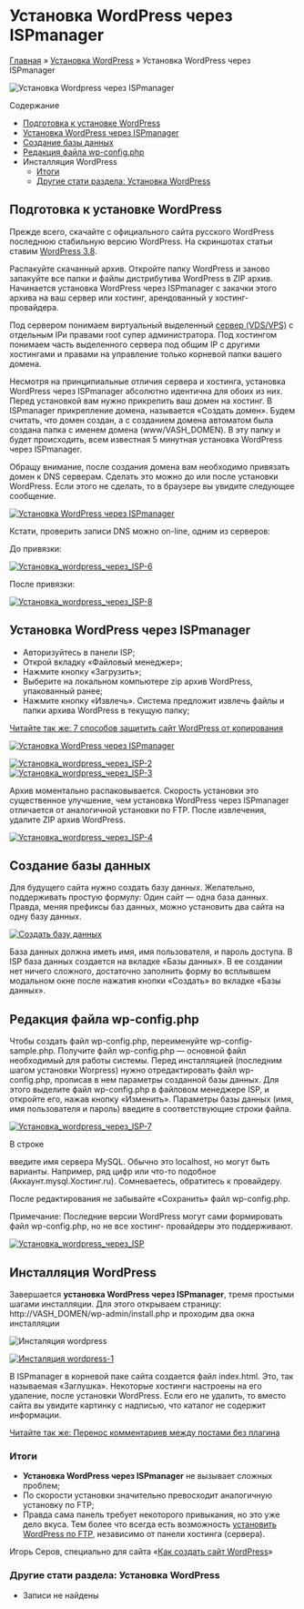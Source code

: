 # Установка WordPress через ISPmanager

[Главная](https://www.wordpress-abc.ru/) » [Установка WordPress](https://www.wordpress-abc.ru/ustanovka-wordpress) » Установка WordPress через ISPmanager

![Установка Wordpress через ISPmanager](https://www.wordpress-abc.ru/wp-content/uploads/2014/01/ustanovka-wordpress-ISP.jpg)

Содержание

- [Подготовка к установке WordPress](https://www.wordpress-abc.ru/ustanovka-wordpress/ustanovka-wordpress-cherez-ispmanager.html#__WordPress)
- [Установка WordPress через ISPmanager](https://www.wordpress-abc.ru/ustanovka-wordpress/ustanovka-wordpress-cherez-ispmanager.html#_WordPress_ISPmanager)
- [Создание базы данных](https://www.wordpress-abc.ru/ustanovka-wordpress/ustanovka-wordpress-cherez-ispmanager.html#i)
- [Редакция файла wp-config.php](https://www.wordpress-abc.ru/ustanovka-wordpress/ustanovka-wordpress-cherez-ispmanager.html#_wp-configphp)
- Инсталляция WordPress
  - [Итоги](https://www.wordpress-abc.ru/ustanovka-wordpress/ustanovka-wordpress-cherez-ispmanager.html#i-2)
  - [Другие стати раздела: Установка WordPress](https://www.wordpress-abc.ru/ustanovka-wordpress/ustanovka-wordpress-cherez-ispmanager.html#__WordPress-2)

## Подготовка к установке WordPress

Прежде всего, скачайте с официального сайта русского WordPress последнюю стабильную версию WordPress. На скриншотах статьи ставим [WordPress 3.8](https://www.wordpress-abc.ru/administrirovanie/novaya-versiya-wordpress-3-8.html).

Распакуйте скачанный архив. Откройте папку WordPress и заново запакуйте все папки и файлы дистрибутива WordPress в ZIP архив. Начинается установка  WordPress через ISPmanager с закачки этого архива на ваш сервер или хостинг, арендованный у хостинг-провайдера.

Под сервером понимаем виртуальный выделенный [сервер (VDS/VPS)](https://www.wordpress-abc.ru/ustanovka-wordpress/ustanovka-wordpress-na-vds-vps-server.html) с отдельным IPи правами root  супер администратора. Под хостингом понимаем часть выделенного сервера под общим IP с другими хостингами и правами на управление только корневой папки вашего домена.

Несмотря на принципиальные отличия сервера и хостинга, установка  WordPress через ISPmanager абсолютно идентична для обоих из них. Перед установкой вам нужно прикрепить ваш домен на хостинг. В ISPmanager прикрепление домена, называется «Создать домен». Будем считать, что домен создан, а с созданием домена автоматом была создана папка с именем домена (www/VASH_DOMEN). В эту папку и будет происходить, всем известная 5 минутная  установка  WordPress через ISPmanager.

Обращу внимание, после создания домена вам необходимо привязать домен к DNS серверам. Сделать это можно до или после установки WordPress. Если этого не сделать, то в браузере вы увидите следующее сообщение.

[![Установка WordPress через ISPmanager](https://www.wordpress-abc.ru/wp-content/uploads/2014/01/Ustanovka_wordpress_cherez_ISP-5-400x256.png)](https://www.wordpress-abc.ru/wp-content/uploads/2014/01/Ustanovka_wordpress_cherez_ISP-5.png)

Кстати, проверить записи DNS можно on-line, одним из серверов:

До привязки:

[![Установка_wordpress_через_ISP-6](https://www.wordpress-abc.ru/wp-content/uploads/2014/01/Ustanovka_wordpress_cherez_ISP-6-400x153.png)](https://www.wordpress-abc.ru/wp-content/uploads/2014/01/Ustanovka_wordpress_cherez_ISP-6.png)

После привязки:

[![Установка_wordpress_через_ISP-8](https://www.wordpress-abc.ru/wp-content/uploads/2014/01/Ustanovka_wordpress_cherez_ISP-8-400x195.png)](https://www.wordpress-abc.ru/wp-content/uploads/2014/01/Ustanovka_wordpress_cherez_ISP-8.png)

## Установка WordPress через ISPmanager

- Авторизуйтесь в панели ISP;
- Открой вкладку «Файловый менеджер»;
- Нажмите кнопку «Загрузить»;
- Выберите на локальном компьютере zip архив WordPress, упакованный ранее;
- Нажмите кнопку «Извлечь». Система предложит извлечь файлы и папки архива WordPress в текущую папку;

[Читайте так же:  7 способов защитить сайт WordPress от копирования](https://www.wordpress-abc.ru/plaginy/5-sposobov-zashhitit-sayt-wordpress-ot-kopirovaniya.html)

[![Установка WordPress через ISPmanager ](https://www.wordpress-abc.ru/wp-content/uploads/2014/01/Ustanovka_wordpress_cherez_ISP-1-400x168.png)](https://www.wordpress-abc.ru/wp-content/uploads/2014/01/Ustanovka_wordpress_cherez_ISP-1.png)

[![Установка_wordpress_через_ISP-2](https://www.wordpress-abc.ru/wp-content/uploads/2014/01/Ustanovka_wordpress_cherez_ISP-2-400x158.png)](https://www.wordpress-abc.ru/wp-content/uploads/2014/01/Ustanovka_wordpress_cherez_ISP-2.png) [![Установка_wordpress_через_ISP-3](https://www.wordpress-abc.ru/wp-content/uploads/2014/01/Ustanovka_wordpress_cherez_ISP-3-400x212.png)](https://www.wordpress-abc.ru/wp-content/uploads/2014/01/Ustanovka_wordpress_cherez_ISP-3.png)

Архив моментально распаковывается. Скорость установки  это существенное улучшение, чем установка WordPress через ISPmanager отличается от аналогичной установки по FTP. После извлечения, удалите ZIP архив WordPress.

[![Установка_wordpress_через_ISP-4](https://www.wordpress-abc.ru/wp-content/uploads/2014/01/Ustanovka_wordpress_cherez_ISP-4-400x237.png)](https://www.wordpress-abc.ru/wp-content/uploads/2014/01/Ustanovka_wordpress_cherez_ISP-4.png)

## Создание базы данных

Для будущего сайта нужно создать базу данных. Желательно, поддерживать простую формулу: Один сайт — одна база данных. Правда, меняя префиксы баз данных, можно установить два сайта на одну базу данных.

[![Создать базу данных](https://www.wordpress-abc.ru/wp-content/uploads/2014/01/Sozdat-bazu-dannyih-400x280.png)](https://www.wordpress-abc.ru/wp-content/uploads/2014/01/Sozdat-bazu-dannyih.png)

База данных должна иметь имя, имя пользователя, и пароль доступа. В ISP база данных создается на вкладке «Базы данных». В ее создании нет ничего сложного, достаточно заполнить форму во всплывшем модальном окне после нажатия кнопки «Создать» во вкладке «Базы данных».

## Редакция файла wp-config.php

Чтобы создать файл wp-config.php, переименуйте wp-config-sample.php. Получите файл  wp-config.php — основной файл необходимый для работы системы. Перед инсталляцией (последним шагом установки Worpress) нужно отредактировать  файл  wp-config.php, прописав в нем параметры созданной базы данных. Для этого выделите файл wp-config.php в файловом менеджере ISP, и откройте его,  нажав кнопку «Изменить». Параметры базы данных (имя, имя пользователя и пароль) введите в соответствующие строки файла.

[![Установка_wordpress_через_ISP-7](https://www.wordpress-abc.ru/wp-content/uploads/2014/01/Ustanovka_wordpress_cherez_ISP-7-400x170.png)](https://www.wordpress-abc.ru/wp-content/uploads/2014/01/Ustanovka_wordpress_cherez_ISP-7.png)

В строке

введите имя сервера MySQL. Обычно это localhost, но могут быть варианты. Например, ряд цифр или что-то подобное (Аккаунт.mysql.Хостинг.ru). Сомневаетесь, обратитесь к провайдеру.

После редактирования не забывайте «Сохранить» файл  wp-config.php.

Примечание: Последние версии WordPress могут сами формировать файл wp-config.php, но не все хостинг- провайдеры это поддерживают.

[![Установка_wordpress_через_ISP](https://www.wordpress-abc.ru/wp-content/uploads/2014/01/Ustanovka_wordpress_cherez_ISP-400x149.png)](https://www.wordpress-abc.ru/wp-content/uploads/2014/01/Ustanovka_wordpress_cherez_ISP.png)

## Инсталляция WordPress

Завершается **установка WordPress через ISPmanager**, тремя простыми шагами инсталляции. Для этого открываем страницу: http://VASH_DOMEN/wp-admin/install.php и проходим два окна инсталляции

![Инсталяция wordpress](https://www.wordpress-abc.ru/wp-content/uploads/2014/01/Instalyatsiya-wordpress-318x400.png)

[![Инсталяция wordpress-1](https://www.wordpress-abc.ru/wp-content/uploads/2014/01/Instalyatsiya-wordpress-1-400x264.png)](https://www.wordpress-abc.ru/wp-content/uploads/2014/01/Instalyatsiya-wordpress-1.png)

В ISPmanager в корневой паке сайта создается файл index.html. Это, так называемая «Заглушка». Некоторые хостинги настроены на его удаление, после установки WordPress. Если его не удалить, то вместо сайта вы увидите картинку с надписью, что каталог не содержит информации.

[Читайте так же:  Перенос комментариев между постами без плагина](https://www.wordpress-abc.ru/plaginy/wordpress-bez-plugins/perenos-kommentariev-mezhdu-postami-bez-plagina.html)

### Итоги

- **Установка WordPress через ISPmanager** не вызывает сложных проблем;
- По скорости установки значительно превосходит аналогичную установку по FTP;
- Правда сама панель требует некоторого привыкания, но  это уже дело вкуса. Тем более что всегда есть возможность [установить WordPress по FTP](https://www.wordpress-abc.ru/ustanovka-wordpress/ustanovka-wordpress-na-xosting.html), независимо от панели хостинга (сервера).

Игорь Серов, специально для сайта «[Как создать сайт WordPress](https://www.wordpress-abc.ru/)»

### Другие стати раздела: Установка WordPress

- Записи не найдены